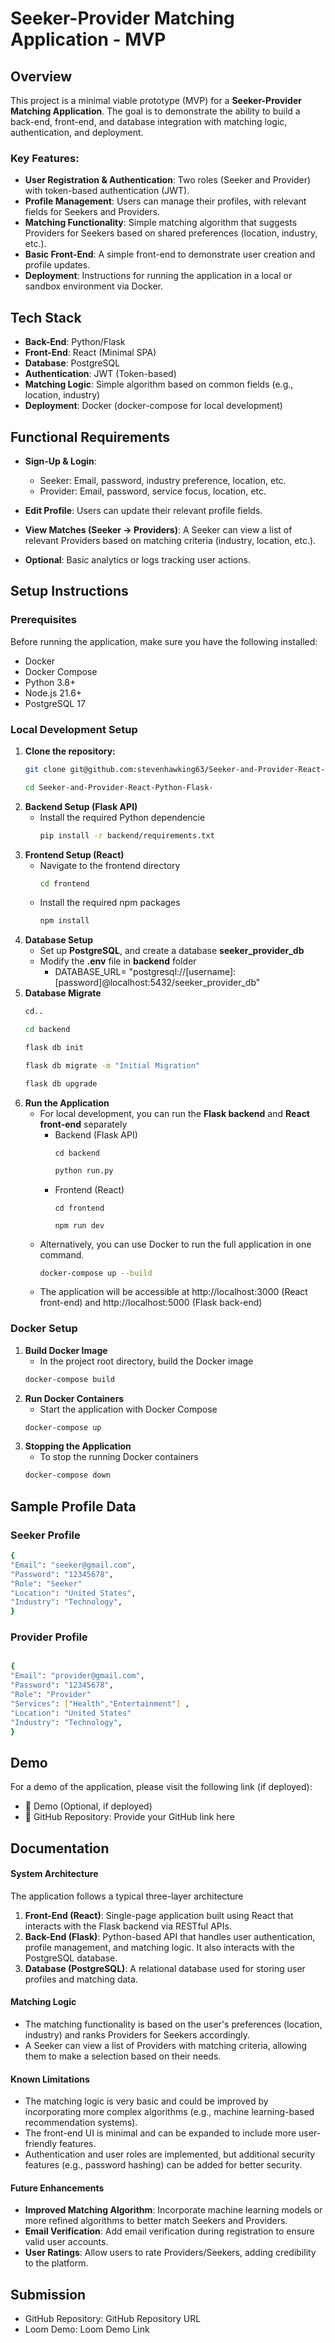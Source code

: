# Seeker-Provider Matching Application - MVP

## Overview

This project is a minimal viable prototype (MVP) for a **Seeker-Provider Matching Application**. The goal is to demonstrate the ability to build a back-end, front-end, and database integration with matching logic, authentication, and deployment.

### Key Features:

- **User Registration & Authentication**: Two roles (Seeker and Provider) with token-based authentication (JWT).
- **Profile Management**: Users can manage their profiles, with relevant fields for Seekers and Providers.
- **Matching Functionality**: Simple matching algorithm that suggests Providers for Seekers based on shared preferences (location, industry, etc.).
- **Basic Front-End**: A simple front-end to demonstrate user creation and profile updates.
- **Deployment**: Instructions for running the application in a local or sandbox environment via Docker.

## Tech Stack

- **Back-End**: Python/Flask
- **Front-End**: React (Minimal SPA)
- **Database**: PostgreSQL
- **Authentication**: JWT (Token-based)
- **Matching Logic**: Simple algorithm based on common fields (e.g., location, industry)
- **Deployment**: Docker (docker-compose for local development)

## Functional Requirements

- **Sign-Up & Login**:
  - Seeker: Email, password, industry preference, location, etc.
  - Provider: Email, password, service focus, location, etc.
- **Edit Profile**: Users can update their relevant profile fields.

- **View Matches (Seeker → Providers)**: A Seeker can view a list of relevant Providers based on matching criteria (industry, location, etc.).

- **Optional**: Basic analytics or logs tracking user actions.

## Setup Instructions

### Prerequisites

Before running the application, make sure you have the following installed:

- Docker
- Docker Compose
- Python 3.8+
- Node.js 21.6+
- PostgreSQL 17

### Local Development Setup

1. **Clone the repository:**
   ```bash
   git clone git@github.com:stevenhawking63/Seeker-and-Provider-React-Python-Flask-.git
   ```
   ```bash
   cd Seeker-and-Provider-React-Python-Flask-
   ```
2. **Backend Setup (Flask API)**
   - Install the required Python dependencie
     ```bash
     pip install -r backend/requirements.txt
     ```
3. **Frontend Setup (React)**
   - Navigate to the frontend directory
     ```bash
     cd frontend
     ```
   - Install the required npm packages
     ```bash
     npm install
     ```
4. **Database Setup**
   - Set up **PostgreSQL**, and create a database **seeker_provider_db**
   - Modify the **.env** file in **backend** folder
     - DATABASE_URL= "postgresql://[username]:[password]@localhost:5432/seeker_provider_db"
5. **Database Migrate**
   ```bash
   cd..
   ```
   ```bash
   cd backend
   ```
   ```bash
   flask db init
   ```
   ```bash
   flask db migrate -m "Initial Migration"
   ```
   ```bash
   flask db upgrade
   ```
6. **Run the Application**
   - For local development, you can run the **Flask backend** and **React front-end** separately
     - Backend (Flask API)
       ```
       cd backend
       ```
       ```bash
       python run.py
       ```
     - Frontend (React)
       ```
       cd frontend
       ```
       ```
       npm run dev
       ```
   - Alternatively, you can use Docker to run the full application in one command.
     ```bash
     docker-compose up --build
     ```
   - The application will be accessible at http://localhost:3000 (React front-end) and http://localhost:5000 (Flask back-end)

### Docker Setup

1. **Build Docker Image**
   - In the project root directory, build the Docker image
   ```bash
   docker-compose build
   ```
2. **Run Docker Containers**
   - Start the application with Docker Compose
   ```bash
   docker-compose up
   ```
3. **Stopping the Application**
   - To stop the running Docker containers
   ```bash
   docker-compose down
   ```

## Sample Profile Data

### Seeker Profile

```bash
{
"Email": "seeker@gmail.com",
"Password": "12345678",
"Role": "Seeker"
"Location": "United States",
"Industry": "Technology",
}
```

### Provider Profile

```bash

{
"Email": "provider@gmail.com",
"Password": "12345678",
"Role": "Provider"
"Services": ["Health","Entertainment"] ,
"Location": "United States"
"Industry": "Technology",
}
```

## Demo

For a demo of the application, please visit the following link (if deployed):

- 🎥 Demo (Optional, if deployed)
- 🔗 GitHub Repository: Provide your GitHub link here

## Documentation

#### System Architecture

The application follows a typical three-layer architecture

1. **Front-End (React)**: Single-page application built using React that interacts with the Flask backend via RESTful APIs.
2. **Back-End (Flask)**: Python-based API that handles user authentication, profile management, and matching logic. It also interacts with the PostgreSQL database.
3. **Database (PostgreSQL)**: A relational database used for storing user profiles and matching data.

#### Matching Logic

- The matching functionality is based on the user's preferences (location, industry) and ranks Providers for Seekers accordingly.
- A Seeker can view a list of Providers with matching criteria, allowing them to make a selection based on their needs.

#### Known Limitations

- The matching logic is very basic and could be improved by incorporating more complex algorithms (e.g., machine learning-based recommendation systems).
- The front-end UI is minimal and can be expanded to include more user-friendly features.
- Authentication and user roles are implemented, but additional security features (e.g., password hashing) can be added for better security.

#### Future Enhancements

- **Improved Matching Algorithm**: Incorporate machine learning models or more refined algorithms to better match Seekers and Providers.
- **Email Verification**: Add email verification during registration to ensure valid user accounts.
- **User Ratings**: Allow users to rate Providers/Seekers, adding credibility to the platform.

## Submission

- GitHub Repository: GitHub Repository URL
- Loom Demo: Loom Demo Link
